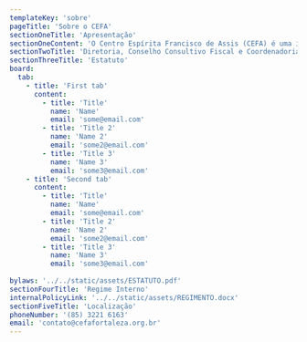 ```yaml
---
templateKey: 'sobre'
pageTitle: 'Sobre o CEFA'
sectionOneTitle: 'Apresentação'
sectionOneContent: 'O Centro Espírita Francisco de Assis (CEFA) é uma instituição religiosa espírita de caráter cultural e filantrópico, que tem como objetivos o estudo, a prática e a divulgação do Evangelho de Jesus Cristo e da Doutrina Espírita, codificada por Allan Kardec (1804-1869). Foi fundado por Olívio Silva, Francisco Inácio da Ponte, Guiomar Pires, Aníbal Justa, Francisco Emídio e Mafina Feitosa, em 02 de dezembro de 1941, com o nome de Centro Espírita União e Caridade Francisco de Assis (CEUCFA). Suas primeiras atividades aconteceram em um prédio alugado no Centro de Fortaleza (CE), localizado na Rua Barão do Rio Branco, 1741. Seu primeiro Estatuto foi publicado no Diário Oficial em novembro de 1942 e registrado em cartório em 02 de dezembro de 1942, conferindo ao Centro Espírita personalidade jurídica e descrevendo sua primeira Diretoria, composta por Presidente Joaquim Maia de Oliveira; Vice-Presidente Antônio Rodrigues de Almeida; 1º Secretário Francisco Barbosa Serra; 2º Secretário Almerindo Mendonça dos Reis; Tesoureiro Olívio Silva; 2º Tesoureiro Militão Pinto Pereira; 1º Orador José Mendes Figueiredo; 2º Orador José Sousa Lima; e, Procuradores Gerais Pedro Carlos Braga e Joventino Gomes Barbosa. A sua legalização constitui fato de suma importância, tendo em vista que as atividades filosóficas e religiosas na senda espírita sofriam perseguições na época tanto do Clero Romano como do Governo.   Hoje, o CEFA possui uma sede própria, localizada na Rua Senador Catunda, 117, no Bairro Benfica, cuja escritura de compra do terreno data de 18 de março de 1948. Foram 7 anos de trabalho até a sua inauguração, em 23 de julho de 1955. Ainda em obras, o prédio foi visitado em 24 de novembro de 1950 por Leopoldo Machado - uma das figuras mais expressivas do Espiritismo no Brasil -, em sua Caravana da Fraternidade, movimento que percorreu os estados do Norte e Nordeste com o objetivo de promover uma maior aproximação entre os espíritas e divulgar a Doutrina Espírita. Nas palavras do confrade, conforme consta no livro “A Caravana da Fraternidade”, de sua autoria e publicado pela Federação Espírita Brasileira (FEB), “Fomos visitar a sede do Francisco de Assis, ainda em construção. Sede enorme. Um mundo de casa, talvez, para abrigar toda Fortaleza espiritista”.Com quase 80 anos de atividades, o CEFA tem influenciado o surgimento de vários Centros Espíritas no Ceará, constituindo um modelo de referência para o Movimento Espírita cearense.'
sectionTwoTitle: 'Diretoria, Conselho Consultivo Fiscal e Coordenadorias'
sectionThreeTitle: 'Estatuto'
board:
  tab:
    - title: 'First tab'
      content:
        - title: 'Title'
          name: 'Name'
          email: 'some@email.com'
        - title: 'Title 2'
          name: 'Name 2'
          email: 'some2@email.com'
        - title: 'Title 3'
          name: 'Name 3'
          email: 'some3@email.com'
    - title: 'Second tab'
      content:
        - title: 'Title'
          name: 'Name'
          email: 'some@email.com'
        - title: 'Title 2'
          name: 'Name 2'
          email: 'some2@email.com'
        - title: 'Title 3'
          name: 'Name 3'
          email: 'some3@email.com'
    
bylaws: '../../static/assets/ESTATUTO.pdf'
sectionFourTitle: 'Regime Interno'
internalPolicyLink: '../../static/assets/REGIMENTO.docx'
sectionFiveTitle: 'Localização'
phoneNumber: '(85) 3221 6163'
email: 'contato@cefafortaleza.org.br'
---
```

